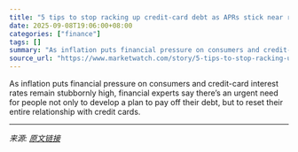 ```yaml
---
title: "5 tips to stop racking up credit-card debt as APRs stick near record highs"
date: 2025-09-08T19:06:00+08:00
categories: ["finance"]
tags: []
summary: "As inflation puts financial pressure on consumers and credit-card interest rates remain stubbornly high, financial experts say there’s an urgent need for people not only to develop a plan to pay off t"
source_url: "https://www.marketwatch.com/story/5-tips-to-stop-racking-up-credit-card-debt-as-aprs-stick-near-record-highs-cc3f3459?mod=mw_rss_topstories"
---
```


As inflation puts financial pressure on consumers and credit-card interest rates remain stubbornly high, financial experts say there’s an urgent need for people not only to develop a plan to pay off their debt, but to reset their entire relationship with credit cards.

---

*来源: [原文链接](https://www.marketwatch.com/story/5-tips-to-stop-racking-up-credit-card-debt-as-aprs-stick-near-record-highs-cc3f3459?mod=mw_rss_topstories)*

